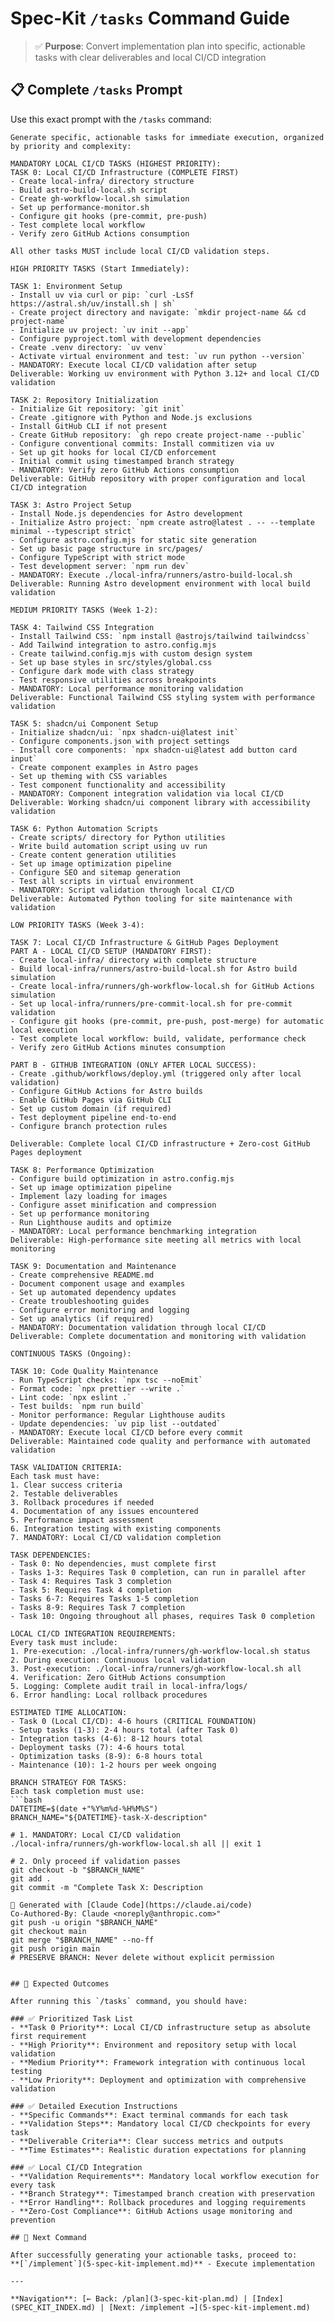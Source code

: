 # Spec-Kit `/tasks` Command Guide

> ✅ **Purpose**: Convert implementation plan into specific, actionable tasks with clear deliverables and local CI/CD integration

## 📋 Complete `/tasks` Prompt

Use this exact prompt with the `/tasks` command:

```
Generate specific, actionable tasks for immediate execution, organized by priority and complexity:

MANDATORY LOCAL CI/CD TASKS (HIGHEST PRIORITY):
TASK 0: Local CI/CD Infrastructure (COMPLETE FIRST)
- Create local-infra/ directory structure
- Build astro-build-local.sh script
- Create gh-workflow-local.sh simulation
- Set up performance-monitor.sh
- Configure git hooks (pre-commit, pre-push)
- Test complete local workflow
- Verify zero GitHub Actions consumption

All other tasks MUST include local CI/CD validation steps.

HIGH PRIORITY TASKS (Start Immediately):

TASK 1: Environment Setup
- Install uv via curl or pip: `curl -LsSf https://astral.sh/uv/install.sh | sh`
- Create project directory and navigate: `mkdir project-name && cd project-name`
- Initialize uv project: `uv init --app`
- Configure pyproject.toml with development dependencies
- Create .venv directory: `uv venv`
- Activate virtual environment and test: `uv run python --version`
- MANDATORY: Execute local CI/CD validation after setup
Deliverable: Working uv environment with Python 3.12+ and local CI/CD validation

TASK 2: Repository Initialization
- Initialize Git repository: `git init`
- Create .gitignore with Python and Node.js exclusions
- Install GitHub CLI if not present
- Create GitHub repository: `gh repo create project-name --public`
- Configure conventional commits: Install commitizen via uv
- Set up git hooks for local CI/CD enforcement
- Initial commit using timestamped branch strategy
- MANDATORY: Verify zero GitHub Actions consumption
Deliverable: GitHub repository with proper configuration and local CI/CD integration

TASK 3: Astro Project Setup
- Install Node.js dependencies for Astro development
- Initialize Astro project: `npm create astro@latest . -- --template minimal --typescript strict`
- Configure astro.config.mjs for static site generation
- Set up basic page structure in src/pages/
- Configure TypeScript with strict mode
- Test development server: `npm run dev`
- MANDATORY: Execute ./local-infra/runners/astro-build-local.sh
Deliverable: Running Astro development environment with local build validation

MEDIUM PRIORITY TASKS (Week 1-2):

TASK 4: Tailwind CSS Integration
- Install Tailwind CSS: `npm install @astrojs/tailwind tailwindcss`
- Add Tailwind integration to astro.config.mjs
- Create tailwind.config.mjs with custom design system
- Set up base styles in src/styles/global.css
- Configure dark mode with class strategy
- Test responsive utilities across breakpoints
- MANDATORY: Local performance monitoring validation
Deliverable: Functional Tailwind CSS styling system with performance validation

TASK 5: shadcn/ui Component Setup
- Initialize shadcn/ui: `npx shadcn-ui@latest init`
- Configure components.json with project settings
- Install core components: `npx shadcn-ui@latest add button card input`
- Create component examples in Astro pages
- Set up theming with CSS variables
- Test component functionality and accessibility
- MANDATORY: Component integration validation via local CI/CD
Deliverable: Working shadcn/ui component library with accessibility validation

TASK 6: Python Automation Scripts
- Create scripts/ directory for Python utilities
- Write build automation script using uv run
- Create content generation utilities
- Set up image optimization pipeline
- Configure SEO and sitemap generation
- Test all scripts in virtual environment
- MANDATORY: Script validation through local CI/CD
Deliverable: Automated Python tooling for site maintenance with validation

LOW PRIORITY TASKS (Week 3-4):

TASK 7: Local CI/CD Infrastructure & GitHub Pages Deployment
PART A - LOCAL CI/CD SETUP (MANDATORY FIRST):
- Create local-infra/ directory with complete structure
- Build local-infra/runners/astro-build-local.sh for Astro build simulation
- Create local-infra/runners/gh-workflow-local.sh for GitHub Actions simulation
- Set up local-infra/runners/pre-commit-local.sh for pre-commit validation
- Configure git hooks (pre-commit, pre-push, post-merge) for automatic local execution
- Test complete local workflow: build, validate, performance check
- Verify zero GitHub Actions minutes consumption

PART B - GITHUB INTEGRATION (ONLY AFTER LOCAL SUCCESS):
- Create .github/workflows/deploy.yml (triggered only after local validation)
- Configure GitHub Actions for Astro builds
- Enable GitHub Pages via GitHub CLI
- Set up custom domain (if required)
- Test deployment pipeline end-to-end
- Configure branch protection rules

Deliverable: Complete local CI/CD infrastructure + Zero-cost GitHub Pages deployment

TASK 8: Performance Optimization
- Configure build optimization in astro.config.mjs
- Set up image optimization pipeline
- Implement lazy loading for images
- Configure asset minification and compression
- Set up performance monitoring
- Run Lighthouse audits and optimize
- MANDATORY: Local performance benchmarking integration
Deliverable: High-performance site meeting all metrics with local monitoring

TASK 9: Documentation and Maintenance
- Create comprehensive README.md
- Document component usage and examples
- Set up automated dependency updates
- Create troubleshooting guides
- Configure error monitoring and logging
- Set up analytics (if required)
- MANDATORY: Documentation validation through local CI/CD
Deliverable: Complete documentation and monitoring with validation

CONTINUOUS TASKS (Ongoing):

TASK 10: Code Quality Maintenance
- Run TypeScript checks: `npx tsc --noEmit`
- Format code: `npx prettier --write .`
- Lint code: `npx eslint .`
- Test builds: `npm run build`
- Monitor performance: Regular Lighthouse audits
- Update dependencies: `uv pip list --outdated`
- MANDATORY: Execute local CI/CD before every commit
Deliverable: Maintained code quality and performance with automated validation

TASK VALIDATION CRITERIA:
Each task must have:
1. Clear success criteria
2. Testable deliverables
3. Rollback procedures if needed
4. Documentation of any issues encountered
5. Performance impact assessment
6. Integration testing with existing components
7. MANDATORY: Local CI/CD validation completion

TASK DEPENDENCIES:
- Task 0: No dependencies, must complete first
- Tasks 1-3: Requires Task 0 completion, can run in parallel after
- Task 4: Requires Task 3 completion
- Task 5: Requires Task 4 completion
- Tasks 6-7: Requires Tasks 1-5 completion
- Tasks 8-9: Requires Task 7 completion
- Task 10: Ongoing throughout all phases, requires Task 0 completion

LOCAL CI/CD INTEGRATION REQUIREMENTS:
Every task must include:
1. Pre-execution: ./local-infra/runners/gh-workflow-local.sh status
2. During execution: Continuous local validation
3. Post-execution: ./local-infra/runners/gh-workflow-local.sh all
4. Verification: Zero GitHub Actions consumption
5. Logging: Complete audit trail in local-infra/logs/
6. Error handling: Local rollback procedures

ESTIMATED TIME ALLOCATION:
- Task 0 (Local CI/CD): 4-6 hours (CRITICAL FOUNDATION)
- Setup tasks (1-3): 2-4 hours total (after Task 0)
- Integration tasks (4-6): 8-12 hours total
- Deployment tasks (7): 4-6 hours total
- Optimization tasks (8-9): 6-8 hours total
- Maintenance (10): 1-2 hours per week ongoing

BRANCH STRATEGY FOR TASKS:
Each task completion must use:
```bash
DATETIME=$(date +"%Y%m%d-%H%M%S")
BRANCH_NAME="${DATETIME}-task-X-description"

# 1. MANDATORY: Local CI/CD validation
./local-infra/runners/gh-workflow-local.sh all || exit 1

# 2. Only proceed if validation passes
git checkout -b "$BRANCH_NAME"
git add .
git commit -m "Complete Task X: Description

🤖 Generated with [Claude Code](https://claude.ai/code)
Co-Authored-By: Claude <noreply@anthropic.com>"
git push -u origin "$BRANCH_NAME"
git checkout main
git merge "$BRANCH_NAME" --no-ff
git push origin main
# PRESERVE BRANCH: Never delete without explicit permission
```
```

## 🎯 Expected Outcomes

After running this `/tasks` command, you should have:

### ✅ Prioritized Task List
- **Task 0 Priority**: Local CI/CD infrastructure setup as absolute first requirement
- **High Priority**: Environment and repository setup with local validation
- **Medium Priority**: Framework integration with continuous local testing
- **Low Priority**: Deployment and optimization with comprehensive validation

### ✅ Detailed Execution Instructions
- **Specific Commands**: Exact terminal commands for each task
- **Validation Steps**: Mandatory local CI/CD checkpoints for every task
- **Deliverable Criteria**: Clear success metrics and outputs
- **Time Estimates**: Realistic duration expectations for planning

### ✅ Local CI/CD Integration
- **Validation Requirements**: Mandatory local workflow execution for every task
- **Branch Strategy**: Timestamped branch creation with preservation
- **Error Handling**: Rollback procedures and logging requirements
- **Zero-Cost Compliance**: GitHub Actions usage monitoring and prevention

## 🔗 Next Command

After successfully generating your actionable tasks, proceed to:
**[`/implement`](5-spec-kit-implement.md)** - Execute implementation

---

**Navigation**: [← Back: /plan](3-spec-kit-plan.md) | [Index](SPEC_KIT_INDEX.md) | [Next: /implement →](5-spec-kit-implement.md)